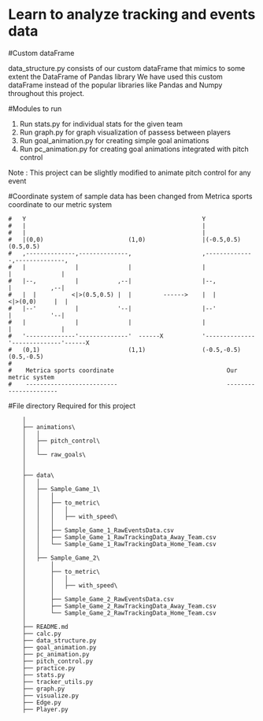 #   Learn to analyze tracking and events data

 

#Custom dataFrame

data_structure.py consists of our custom dataFrame that mimics to some extent the DataFrame of Pandas library
We have used this custom dataFrame instead of the popular libraries like Pandas and Numpy throughout this project.



#Modules to run

1. Run stats.py for individual stats for the given team
2. Run graph.py for graph visualization of passess between players
3. Run goal_animation.py for creating simple goal animations
4. Run pc_animation.py for creating goal animations integrated with pitch control



Note : This project can be slightly modified to animate pitch control for any event


#Coordinate system of sample data has been changed from Metrica sports coordinate to our metric system 

    #   Y                                                  Y
    #   |                                                  | 
    #   |                                                  |
    #   |(0,0)                        (1,0)                |(-0.5,0.5)                    (0.5,0.5)
    #   ,--------------,--------------,                    ,--------------,--------------,
    #   |              |              |                    |              |              |
    #   |--,           |           ,--|                    |--,           |           ,--|
    #   |  |          <|>(0.5,0.5) |  |         ------>    |  |          <|>(0,0)     |  |
    #   |--'           |           '--|                    |--'           |           '--| 
    #   |              |              |                    |              |              |  
    #   '--------------'--------------'  ------X           '--------------'--------------'------X
    #   (0,1)                         (1,1)                (-0.5,-0.5)                         (0.5,-0.5)
    #
    #    Metrica sports coordinate                                Our metric system
    #    --------------------------                               ----------------------               

        
#File directory Required for this project
    
        │
        ├── animations\
        │   │
        │   ├── pitch_control\
        │   │
        │   └── raw_goals\
        │
        │
        ├── data\
        │   │
        │   ├── Sample_Game_1\
        │   │   │
        │   │   ├── to_metric\
        │   │   │   │
        │   │   │   ├── with_speed\
        │   │   │
        │   │   ├── Sample_Game_1_RawEventsData.csv
        │   │   ├── Sample_Game_1_RawTrackingData_Away_Team.csv
        │   │   └── Sample_Game_1_RawTrackingData_Home_Team.csv
        │   │
        │   ├── Sample_Game_2\
        │       │
        │       ├── to_metric\
        │       │   │
        │       │   ├── with_speed\
        │       │
        │       ├── Sample_Game_2_RawEventsData.csv
        │       ├── Sample_Game_2_RawTrackingData_Away_Team.csv
        │       └── Sample_Game_2_RawTrackingData_Home_Team.csv
        │
        ├── README.md
        ├── calc.py
        ├── data_structure.py
        ├── goal_animation.py
        ├── pc_animation.py
        ├── pitch_control.py
        ├── practice.py
        ├── stats.py
        ├── tracker_utils.py
        ├── graph.py
        ├── visualize.py
        ├── Edge.py
        ├── Player.py

    
    